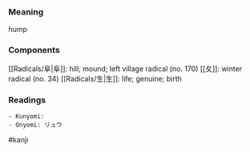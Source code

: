 ### Meaning

hump

### Components

[[Radicals/阜|阜]]: hill; mound; left village radical (no. 170) [[夂]]: winter radical (no. 34) [[Radicals/生|生]]: life; genuine; birth

### Readings

```
- Kunyomi: 
- Onyomi: リュウ
```

#kanji